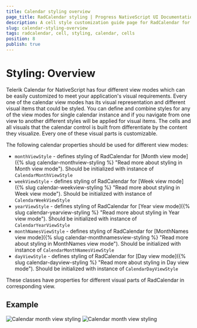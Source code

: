 ```yaml
---
title: Calendar styling overview
page_title: RadCalendar styling | Progress NativeScript UI Documentation
description: A cell style customization guide page for RadCalendar for NativeScript.
slug: calendar-styling-overview
tags: radcalendar, cell, styling, calendar, cells
position: 8
publish: true
---
```


# Styling: Overview
Telerik Calendar for NativeScript has four different view modes which can be easily customized to meet your application's visual requirements.
Every one of the calendar view modes has its visual representation and different visual items that could be styled.
You can define and combine styles for any of the view modes for single calendar instance and if you navigate from one view to another different styles will be applied for visual items.
The cells and all visuals that the calendar control is built from differentiate by the content they visualize.
Every one of these visual parts is customizable.

The following calendar properties should be used for different view modes:
- `monthViewStyle` - defines styling of RadCalendar for [Month view mode]({% slug calendar-monthview-styling %} "Read more about styling in Month view mode"). Should be initialized with instance of `CalendarMonthViewStyle`
- `weekViewStyle` - defines styling of RadCalendar for [Week view mode]({% slug calendar-weekview-styling %} "Read more about styling in Week view mode"). Should be initialized with instance of `CalendarWeekViewStyle`
- `yearViewStyle` - defines styling of RadCalendar for [Year view mode]({% slug calendar-yearview-styling %} "Read more about styling in Year view mode"). Should be initialized with instance of `CalendarYearViewStyle`
- `monthNamesViewStyle` -  defines styling of RadCalendar for [MonthNames view mode]({% slug calendar-monthnamesview-styling %} "Read more about styling in MonthNames view mode"). Should be initialized with instance of `CalendarMonthNamesViewStyle`
- `dayViewStyle` - defines styling of RadCalendar for [Day view mode]({% slug calendar-dayview-styling %} "Read more about styling in Day view mode"). Should be initialized with instance of `CalendarDayViewStyle`

These classes have properties for different visual parts of RadCalendar in corresponding view.

## Example

<snippet id='calenar-monthview-styling'/>

![Calendar month view styling](/controls/NativeScript/Calendar/Styling/images/calendar_styling_month_ios.png "iOS")      ![Calendar month view styling](/controls/NativeScript/Calendar/Styling/images/calendar_styling_month_android.png "Android")
